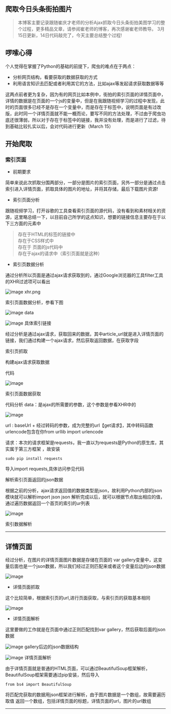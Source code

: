 ## 爬取今日头条街拍图片

> 本博客主要记录跟随崔庆才老师的分析Ajax抓取今日头条街拍美图学习的整个过程，更多精品文章，请参阅崔老师的博客，再次感谢崔老师教导。
3月15日更新，14日代码敲完了，今天主要总结整个过程!

## 啰嗦心得

个人觉得在掌握了Python的基础的前提下，爬虫的难点在于两点：

- 分析网页结构，看要获取的数据获取的方式
- 利用语言知识去匹配或者利用其它的方法，比如ajax等发起请求获取数据等等

这两点前者更为复杂，因为有的网页比如本例中，街拍的索引页面的详情页面中，详情的数据是在页面的一个js的变量中，但是在我跟随视频学习的过程中发现，此时的页面很多已经不是存在一个变量中，而是存在于标签中，说明页面是有过改版，此时同一个详情页面就不能一概而论，要写不同的方法处理，不过由于爬虫功底还很薄弱，所以对于存在于标签中的链接，我并没有处理，而是进行了过滤，待到基础比较扎实以后，会对代码进行更新（March 15）

## 开始爬取
### 索引页面

- 前期要求

简单来说此次抓取分围两部分，一部分是图片的索引页面，另外一部分是通过点击索引进入详情页面，抓取具体的图片的地址，并将其存储，最后下载图片资源!

- 索引页面分析

跟随视频学习，打开谷歌的工具查看索引页面的源代码，没有看到和素材相关的资源，这里略总结一下，以目前自己所学的这点知识，想要的链接信息主要存在于以下三方面的元素中

> 存在于HTML的标签的链接中  
> 存在于CSS样式中  
> 存在于 页面的js代码中  
> 存在于ajax的请求中（索引页面就是这种）  

- 索引页数据分析

通过分析所以页面是通过ajax请求获取到的，通过Google浏览器的工具filter工具的XHR过滤项可以看出

![image](http://upload-images.jianshu.io/upload_images/954728-b51f82a5a0a4909c.png?imageMogr2/auto-orient/strip%7CimageView2/2/w/1240)
xhr.png

索引页面数据分析，参看下图

![image](http://upload-images.jianshu.io/upload_images/954728-2129daf129d2bc2d.png?imageMogr2/auto-orient/strip%7CimageView2/2/w/1240)
data

![image](http://upload-images.jianshu.io/upload_images/954728-669918cdb0f186c0.png?imageMogr2/auto-orient/strip%7CimageView2/2/w/1240)
具体索引链接

经过分析是通过ajax请求，获取回来的数据，其中article_url就是进入详情页面的链接，我们通过构建一个ajax请求，然后获取返回数据，在获取字段

索引页抓取

构建ajax请求获取数据

代码

![image](http://upload-images.jianshu.io/upload_images/954728-1c049286038e71e1.png?imageMogr2/auto-orient/strip%7CimageView2/2/w/1240)

索引页面数据获取

代码分析
data：是ajax的所需要的参数，这个参数是参看XHR中的

![image](http://upload-images.jianshu.io/upload_images/954728-3d014b0cca5cbdea.png?imageMogr2/auto-orient/strip%7CimageView2/2/w/1240)

url : baseUrl + 经过转码的参数，成为完整的url【get请求】，其中转码函数urlencode包含在你from urllib import urlencode

请求：本次的请求框架是requests，我一直以为requests是Python的原生库，其实属于第三方框架 ，故安装
```
sudo pip install requests
```
导入import requests,具体访问参见代码

解析索引页面返回的json数据

根据之前的分析，ajax请求返回值的数据类型是json，故利用Python内部的json模块就可以解析import json
json 解析完成以后，就可以根据节点取出相应的值，通过遍历数据返回一个首页的索引的ur列表

![image](http://upload-images.jianshu.io/upload_images/954728-d54f52ace91fbc5f.png?imageMogr2/auto-orient/strip%7CimageView2/2/w/1240)

索引数据解析

---

## 详情页面

经过分析，在图片的详情页面图片数据是存储在页面的 var gallery变量中，这变量后面也是一个json数据，所以我们经过正则匹配来或者这个变量后边的json数据

![image](http://upload-images.jianshu.io/upload_images/954728-eaa0402ae29e9fb3.png?imageMogr2/auto-orient/strip%7CimageView2/2/w/1240)

- 详情页面抓取

这个比较简单，根据索引页的url,进行页面获取，与索引页的获取基本相同

![image](http://upload-images.jianshu.io/upload_images/954728-4b259daed8e106f2.png?imageMogr2/auto-orient/strip%7CimageView2/2/w/1240)

- 详情页面解析
  
这里要做的工作就是在页面中通过正则匹配找到var gallery，然后获取后面的json数据

![image](http://upload-images.jianshu.io/upload_images/954728-1d0f13300939276f.png?imageMogr2/auto-orient/strip%7CimageView2/2/w/1240)
gallery后边的json数据结构

![image](http://upload-images.jianshu.io/upload_images/954728-b00141782101c35b.png?imageMogr2/auto-orient/strip%7CimageView2/2/w/1240)
详情页面解析

由于详情页面就是普通的HTML页面，可以通过BeautifulSoup框架解析， BeautifulSoup框架需要通过pip安装，然后导入
```
from bs4 import BeautifulSoup
```
将匹配完获取的数据用json框架进行解析，由于图片数据是一个数组，故需要遍历取值
返回一个数组，包括详情页面的标题，详情页面的url，图片的url数组

---






